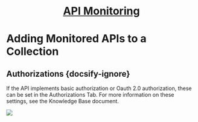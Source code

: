 <h1 style="text-align: center; text-decoration:underline; font-weight: bold;">API Monitoring</h1>

# Adding Monitored APIs to a Collection
## Authorizations  {docsify-ignore}  

If the API implements basic authorization or Oauth 2.0 authorization, these can be set in the Authorizations Tab. For more information on these settings, see the Knowledge Base document.

<img src="https://dmdug58z0ycm2.cloudfront.net/production/pub-site/images/_apiMonitoringImgs/Aspose.Words.55549bf5-5cbd-4794-a8ae-ae7657cb7b04.018.png"> 